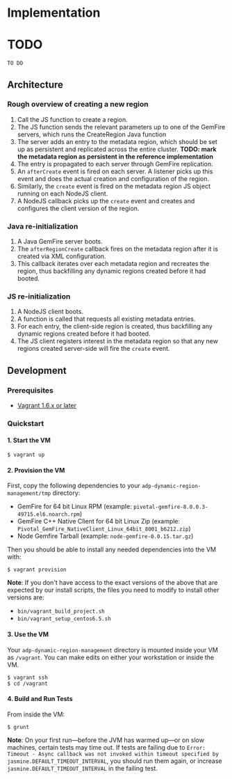 # Implementation

# TODO
```
TO DO
```




## Architecture
### Rough overview of creating a new region
 1. Call the JS function to create a region.
 2. The JS function sends the relevant parameters up to one of the GemFire servers, which runs the CreateRegion Java function
 3. The server adds an entry to the metadata region, which should be set up as persistent and replicated across the entire cluster. **TODO: mark the metadata region as persistent in the reference implementation**
 4. The entry is propagated to each server through GemFire replication.
 5. An `afterCreate` event is fired on each server. A listener picks up this event and does the actual creation and configuration of the region.
 6. Similarly, the `create` event is fired on the metadata region JS object running on each NodeJS client.
 7. A NodeJS callback picks up the `create` event and creates and configures the client version of the region.
 
### Java re-initialization
 1. A Java GemFire server boots.
 2. The `afterRegionCreate` callback fires on the metadata region after it is created via XML configuration.
 3. This callback iterates over each metadata region and recreates the region, thus backfilling any dynamic regions created before it had booted.

### JS re-initialization
1. A NodeJS client boots.
2. A function is called that requests all existing metadata entries.
3. For each entry, the client-side region is created, thus backfilling any dynamic regions created before it had booted.
4. The JS client registers interest in the metadata region so that any new regions created server-side will fire the `create` event.


## Development

### Prerequisites

* [Vagrant 1.6.x or later](http://www.vagrantup.com/)

### Quickstart

#### 1. Start the VM

    $ vagrant up

#### 2. Provision the VM

First, copy the following dependencies to your `adp-dynamic-region-management/tmp` directory:

* GemFire for 64 bit Linux RPM (example: `pivotal-gemfire-8.0.0.3-49715.el6.noarch.rpm`)
* GemFire C++ Native Client for 64 bit Linux Zip (example: `Pivotal_GemFire_NativeClient_Linux_64bit_8001_b6212.zip`)
* Node Gemfire Tarball (example: `node-gemfire-0.0.15.tar.gz`)

Then you should be able to install any needed dependencies into the VM with:

    $ vagrant provision

**Note**: If you don't have access to the exact versions of the above that are expected by our install scripts, the files you need to modify to install other versions are:

 * `bin/vagrant_build_project.sh`
 * `bin/vagrant_setup_centos6.5.sh`

#### 3. Use the VM

Your `adp-dynamic-region-management` directory is mounted inside your VM as `/vagrant`. You can make edits on either your workstation or inside the VM.

    $ vagrant ssh
    $ cd /vagrant

#### 4. Build and Run Tests

From inside the VM:

    $ grunt

**Note**: On your first run—before the JVM has warmed up—or on slow machines, certain tests may time out. If tests are failing due to `Error: Timeout - Async callback was not invoked within timeout specified by jasmine.DEFAULT_TIMEOUT_INTERVAL`, you should run them again, or increase `jasmine.DEFAULT_TIMEOUT_INTERVAL` in the failing test.
